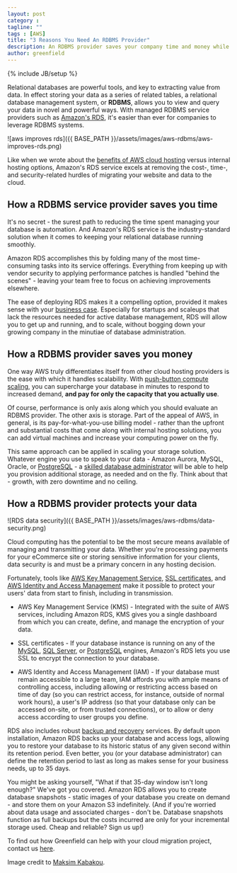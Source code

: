 ```yaml
---
layout: post
category :
tagline: ""
tags : [AWS]
title: "3 Reasons You Need An RDBMS Provider"
description: An RDBMS provider saves your company time and money while making your data more secure.
author: greenfield
---
```

{% include JB/setup %}

Relational databases are powerful tools, and key to extracting value from data. In effect storing your data as a series of related tables, a relational database management system, or **RDBMS**, allows you to view and query your data in novel and powerful ways. With managed RDBMS service providers such as [Amazon's RDS](https://aws.amazon.com/rds/), it's easier than ever for companies to leverage RDBMS systems.

![aws improves rds]({{ BASE_PATH }}/assets/images/aws-rdbms/aws-improves-rds.png)

Like when we wrote about the [benefits of AWS cloud hosting](http://blog.greenfieldhq.com/2015/08/21/cloud-hosting/) versus internal hosting options, Amazon's RDS service excels at removing the cost-, time-, and security-related hurdles of migrating your website and data to the cloud. 

## How a RDBMS service provider saves you time

It's no secret - the surest path to reducing the time spent managing your database is automation. And Amazon's RDS service is the industry-standard solution when it comes to keeping your relational database running smoothly. 

Amazon RDS accomplishes this by folding many of the most time-consuming tasks into its service offerings. Everything from keeping up with vendor security to applying performance patches is handled "behind the scenes" - leaving your team free to focus on achieving improvements elsewhere. 

The ease of deploying RDS makes it a compelling option, provided it makes sense with your [business case](https://dzone.com/articles/10-tops-deciding-between). Especially for startups and scaleups that lack the resources needed for active database management, RDS will allow you to get up and running, and to scale, without bogging down your growing company in the minutiae of database administration.

## How a RDBMS provider saves you money

One way AWS truly differentiates itself from other cloud hosting providers is the ease with which it handles scalability. With [push-button compute scaling](https://aws.amazon.com/rds/details/#scalability), you can supercharge your database in minutes to respond to increased demand, **and pay for only the capacity that you actually use**. 

Of course, performance is only axis along which you should evaluate an RDBMS provider. The other axis is storage. Part of the appeal of AWS, in general, is its pay-for-what-you-use billing model - rather than the upfront and substantial costs that come along with internal hosting solutions, you can add virtual machines and increase your computing power on the fly. 

This same approach can be applied in scaling your storage solution. Whatever engine you use to speak to your data - Amazon Aurora, MySQL, Oracle, or [PostgreSQL](http://blog.greenfieldhq.com/2015/02/14/migrate-your-rails-database-from-mysql-to-postgresql) - a [skilled database administrator](http://greenfieldhq.com/#contact) will be able to help you provision additional storage, as needed and on the fly. Think about that - growth, with zero downtime and no ceiling.

## How a RDBMS provider protects your data

![RDS data security]({{ BASE_PATH }}/assets/images/aws-rdbms/data-security.png)

Cloud computing has the potential to be the most secure means available of managing and transmitting your data. Whether you're processing payments for your eCommerce site or storing sensitive information for your clients, data security is and must be a primary concern in any hosting decision.

Fortunately, tools like [AWS Key Management Service](https://aws.amazon.com/kms/), [SSL certificates](http://docs.aws.amazon.com/AmazonRDS/latest/UserGuide/UsingWithRDS.SSL.html), and [AWS Identity and Access Management](https://aws.amazon.com/iam/) make it possible to protect your users' data from start to finish, including in transmission.

* AWS Key Management Service (KMS) - Integrated with the suite of AWS services, including Amazon RDS, KMS gives you a single dashboard from which you can create, define, and manage the encryption of your data.

* SSL certificates - If your database instance is running on any of the [MySQL](http://docs.aws.amazon.com/AmazonRDS/latest/UserGuide/CHAP_MySQL.html#MySQL.Concepts.SSLSupport), [SQL Server](http://docs.aws.amazon.com/AmazonRDS/latest/UserGuide/CHAP_SQLServer.html#SQLServer.Concepts.General.SSL), or [PostgreSQL](http://docs.aws.amazon.com/AmazonRDS/latest/UserGuide/CHAP_PostgreSQL.html#PostgreSQL.Concepts.General.SSL) engines, Amazon's RDS lets you use SSL to encrypt the connection to your database.

* AWS Identity and Access Management (IAM) - If your database must remain accessible to a large team, IAM affords you with ample means of controlling access, including allowing or restricting access based on time of day (so you can restrict access, for instance, outside of normal work hours), a user's IP address (so that your database only can be accessed on-site, or from trusted connections), or to allow or deny access according to user groups you define.

RDS also includes robust [backup and recovery](https://aws.amazon.com/rds/details/#ha) services. By default upon installation, Amazon RDS backs up your database and access logs, allowing you to restore your database to its historic status of any given second within its retention period. Even better, you (or your database administrator) can define the retention period to last as long as makes sense for your business needs, up to 35 days. 

You might be asking yourself, "What if that 35-day window isn't long enough?" We've got you covered. Amazon RDS allows you to create database snapshots - static images of your database you create on demand - and store them on your Amazon S3 indefinitely. (And if you're worried about data usage and associated charges - don't be. Database snapshots function as full backups but the costs incurred are only for your incremental storage used. Cheap and reliable? Sign us up!)

To find out how Greenfield can help with your cloud migration project, contact
us [here](http://greenfieldhq.com/#contact).

Image credit to [Maksim Kabakou](http://www.shutterstock.com/gallery-810352p1.html).
